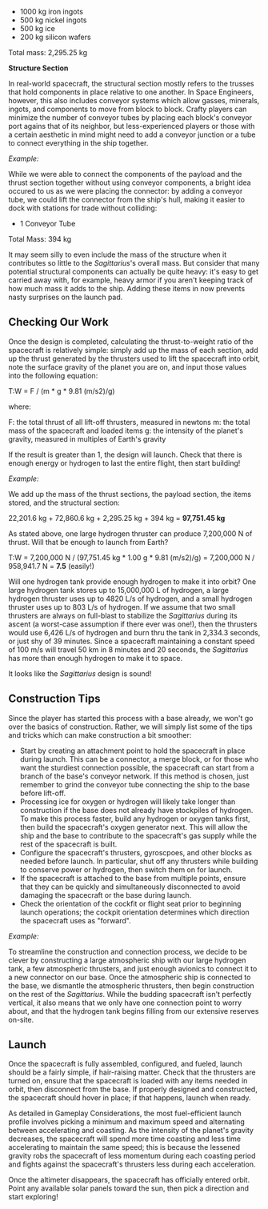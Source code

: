 *   1000 kg iron ingots
*   500 kg nickel ingots
*   500 kg ice
*   200 kg silicon wafers

Total mass: 2,295.25 kg

**Structure Section**

In real-world spacecraft, the structural section mostly refers to the trusses that hold components in place relative to one another. In Space Engineers, however, this also includes conveyor systems which allow gasses, minerals, ingots, and components to move from block to block. Crafty players can minimize the number of conveyor tubes by placing each block's conveyor port agains that of its neighbor, but less-experienced players or those with a certain aesthetic in mind might need to add a conveyor junction or a tube to connect everything in the ship together.

_Example:_

While we were able to connect the components of the payload and the thrust section together without using conveyor components, a bright idea occured to us as we were placing the connector: by adding a conveyor tube, we could lift the connector from the ship's hull, making it easier to dock with stations for trade without colliding:

*   1 Conveyor Tube

Total Mass: 394 kg

It may seem silly to even include the mass of the structure when it contributes so little to the _Sagittarius_'s overall mass. But consider that many potential structural components can actually be quite heavy: it's easy to get carried away with, for example, heavy armor if you aren't keeping track of how much mass it adds to the ship. Adding these items in now prevents nasty surprises on the launch pad.

## Checking Our Work

Once the design is completed, calculating the thrust-to-weight ratio of the spacecraft is relatively simple: simply add up the mass of each section, add up the thrust generated by the thrusters used to lift the spacecraft into orbit, note the surface gravity of the planet you are on, and input those values into the following equation:

T:W = F / (m \* g \* 9.81 (m/s2)/g)

where:

F: the total thrust of all lift-off thrusters, measured in newtons m: the total mass of the spacecraft and loaded items g: the intensity of the planet's gravity, measured in multiples of Earth's gravity

If the result is greater than 1, the design will launch. Check that there is enough energy or hydrogen to last the entire flight, then start building!

_Example:_

We add up the mass of the thrust sections, the payload section, the items stored, and the structural section:

22,201.6 kg + 72,860.6 kg + 2,295.25 kg + 394 kg = **97,751.45 kg**

As stated above, one large hydrogen thruster can produce 7,200,000 N of thrust. Will that be enough to launch from Earth?

T:W = 7,200,000 N / (97,751.45 kg \* 1.00 g \* 9.81 (m/s2)/g) = 7,200,000 N / 958,941.7 N = **7.5** (easily!)

Will one hydrogen tank provide enough hydrogen to make it into orbit? One large hydrogen tank stores up to 15,000,000 L of hydrogen, a large hydrogen thruster uses up to 4820 L/s of hydrogen, and a small hydrogen thruster uses up to 803 L/s of hydrogen. If we assume that two small thrusters are always on full-blast to stabilize the _Sagittarius_ during its ascent (a worst-case assumption if there ever was one!), then the thrusters would use 6,426 L/s of hydrogen and burn thru the tank in 2,334.3 seconds, or just shy of 39 minutes. Since a spacecraft maintaining a constant speed of 100 m/s will travel 50 km in 8 minutes and 20 seconds, the _Sagittarius_ has more than enough hydrogen to make it to space.

It looks like the _Sagittarius_ design is sound!

## Construction Tips

Since the player has started this process with a base already, we won't go over the basics of construction. Rather, we will simply list some of the tips and tricks which can make construction a bit smoother:

*   Start by creating an attachment point to hold the spacecraft in place during launch. This can be a connector, a merge block, or for those who want the sturdiest connection possible, the spacecraft can start from a branch of the base's conveyor network. If this method is chosen, just remember to grind the conveyor tube connecting the ship to the base before lift-off.
*   Processing ice for oxygen or hydrogen will likely take longer than construction if the base does not already have stockpiles of hydrogen. To make this process faster, build any hydrogen or oxygen tanks first, then build the spacecraft's oxygen generator next. This will allow the ship and the base to contribute to the spacecraft's gas supply while the rest of the spacecraft is built.
*   Configure the spacecraft's thrusters, gyroscpoes, and other blocks as needed before launch. In particular, shut off any thrusters while building to conserve power or hydrogen, then switch them on for launch.
*   If the spacecraft is attached to the base from multiple points, ensure that they can be quickly and simultaneously disconnected to avoid damaging the spacecraft or the base during launch.
*   Check the orientation of the cockfit or flight seat prior to beginning launch operations; the cockpit orientation determines which direction the spacecraft uses as "forward".

_Example:_

To streamline the construction and connection process, we decide to be clever by constructing a large atmospheric ship with our large hydrogen tank, a few atmospheric thrusters, and just enough avionics to connect it to a new connector on our base. Once the atmospheric ship is connected to the base, we dismantle the atmospheric thrusters, then begin construction on the rest of the _Sagittarius_. While the budding spacecraft isn't perfectly vertical, it also means that we only have one connection point to worry about, and that the hydrogen tank begins filling from our extensive reserves on-site.

## Launch

Once the spacecraft is fully assembled, configured, and fueled, launch should be a fairly simple, if hair-raising matter. Check that the thrusters are turned on, ensure that the spacecraft is loaded with any items needed in orbit, then disconnect from the base. If properly designed and constructed, the spacecraft should hover in place; if that happens, launch when ready.

As detailed in Gameplay Considerations, the most fuel-efficient launch profile involves picking a minimum and maximum speed and alternating between accelerating and coasting. As the intensity of the planet's gravity decreases, the spacecraft will spend more time coasting and less time accelerating to maintain the same speed; this is because the lessened gravity robs the spacecraft of less momentum during each coasting period and fights against the spacecraft's thrusters less during each acceleration.

Once the altimeter disappears, the spacecraft has officially entered orbit. Point any available solar panels toward the sun, then pick a direction and start exploring!